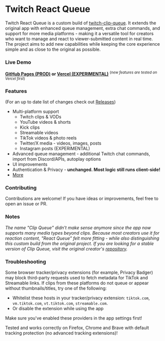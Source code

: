 # Twitch React Queue

Twitch React Queue is a custom build of [twitch-clip-queue](https://github.com/jakemiki/twitch-clip-queue). It extends the original app with enhanced queue management, extra chat commands, and support for more media platforms - making it a versatile tool for creators who want to manage and react to viewer-submitted content in real time. The project aims to add new capabilities while keeping the core experience simple and as close to the original as possible.

### Live Demo
**[GitHub Pages (PROD)](https://enjoythefun.github.io/twitch-react-queue) or [Vercel (EXPERIMENTAL)](https://etf-clip-q.vercel.app/)**
<sup>(*new features are tested on Vercel first*)</sup>

### Features
(For an up to date list of changes check out [Releases](https://github.com/EnjoyTheFun/twitch-react-queue/releases))
- Multi-platform support
  - Twitch clips & VODs
  - YouTube videos & shorts
  - Kick clips
  - Streamable videos
  - TikTok videos & photo reels
  - Twitter/X media - videos, images, posts
  - Instagram posts (EXPERIMENTAL)
- Advanced queue management - additional Twitch chat commands, import from Discord/APIs, autoplay options
- UI improvements
- Authentication & Privacy - **unchanged. Most logic still runs client‑side!**
- [More](https://github.com/EnjoyTheFun/twitch-react-queue/releases)

### Contributing
Contributions are welcome! If you have ideas or improvements, feel free to open an issue or PR.

### Notes
*The name "Clip Queue" didn’t make sense anymore since the app now supports many media types beyond clips. Because most creators use it for reaction content, "React Queue" felt more fitting - while also distinguishing this custom build from the original project. If you are looking for a stable version of Clip Queue, visit the original creator's [repository](https://github.com/jakemiki/twitch-clip-queue).*

### Troubleshooting
Some browser tracker/privacy extensions (for example, Privacy Badger) may block third-party requests used to fetch metadata for TikTok and Streamable links. If clips from these platforms do not queue or appear without thumbnails/titles, try one of the following:

- Whitelist these hosts in your tracker/privacy extension: `tiktok.com`, `vm.tiktok.com`, `vt.tiktok.com`, `streamable.com`.
- Or disable the extension while using the app

Make sure you've enabled these providers in the app settings first!

Tested and works correctly on Firefox, Chrome and Brave with default tracking protection (no advanced tracking extensions)!
